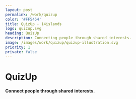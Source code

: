 ```yaml
---
layout: post
permalink: /work/quizup
color: '#FF5454'
title: QuizUp - 14islands
logo: quizup.svg
heading: QuizUp 
description: Connecting people through shared interests.
image: /images/work/quizup/quizup-illustration.svg
priority: 1
private: false
---
```


# QuizUp
#### Connect people through shared interests.




